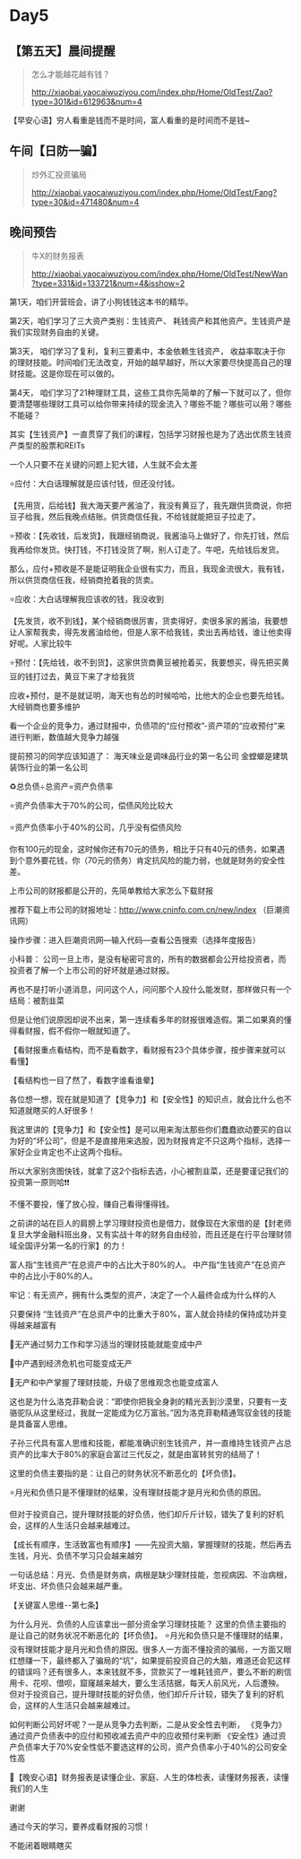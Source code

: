 # Day5

## 【第五天】晨间提醒

> 怎么才能越花越有钱？
>
> http://xiaobai.yaocaiwuziyou.com/index.php/Home/OldTest/Zao?type=301&id=612963&num=4

️【早安心语】穷人看重是钱而不是时间，富人看重的是时间而不是钱~



## 午间【日防一骗】

>炒外汇投资骗局
>
>http://xiaobai.yaocaiwuziyou.com/index.php/Home/OldTest/Fang?type=30&id=471480&num=4



## 晚间预告

> 牛X的财务报表
>
> http://xiaobai.yaocaiwuziyou.com/index.php/Home/OldTest/NewWan?type=331&id=133721&num=4&isshow=2

第1天，咱们开营班会，讲了小狗钱钱这本书的精华。

第2天，咱们学习了三大资产类别：生钱资产、 耗钱资产和其他资产。生钱资产是我们实现财务自由的关键。

第3天， 咱们学习了复利，复利三要素中，本金依赖生钱资产， 收益率取决于你的理财技能。时间咱们无法改变，开始的越早越好，所以大家要尽快提高自己的理财技能。这是你现在可以做的。

第4天， 咱们学习了21种理财工具，这些工具你先简单的了解一下就可以了，但你要清楚哪些理财工具可以给你带来持续的现金流入？哪些不能？哪些可以用？哪些不能碰？

其实【生钱资产】一直贯穿了我们的课程，包括学习财报也是为了选出优质生钱资产类型的股票和REITs

一个人只要不在关键的问题上犯大错，人生就不会太差



⭐应付：大白话理解就是应该付钱，但还没付钱。

【先用货，后给钱】我大海天要产酱油了，我没有黄豆了，我先跟供货商说，你把豆子给我，然后我晚点结账。供货商信任我，不给钱就能把豆子拉走了。

⭐预收：【先收钱，后发货】，我跟经销商说，我酱油马上做好了，你先打钱，然后我再给你发货。快打钱，不打钱没货了啊，别人订走了。牛吧，先给钱后发货。

那么，应付+预收是不是能证明我企业很有实力，而且，我现金流很大，我有钱，所以供货商信任我，经销商抢着我的货卖。

⭐应收：大白话理解我应该收的钱，我没收到

【先发货，收不到钱】，某个经销商很厉害，货卖得好，卖很多家的酱油，我要想让人家帮我卖，得先发酱油给他，但是人家不给我钱，卖出去再给钱，谁让他卖得好呢。人家比较牛

⭐预付：【先给钱，收不到货】，这家供货商黄豆被抢着买，我要想买，得先把买黄豆的钱打过去，黄豆下来了才给我货

应收+预付，是不是就证明，海天也有怂的时候哈哈，比他大的企业也要先给钱。大经销商也要多维护

看一个企业的竞争力，通过财报中，负债项的“应付预收”-资产项的“应收预付”来进行判断，数值越大竞争力越强

提前预习的同学应该知道了：
海天味业是调味品行业的第一名公司
金螳螂是建筑装饰行业的第一名公司

♻️总负债÷总资产=资产负债率

⭐️资产负债率大于70%的公司，偿债风险比较大

⭐️资产负债率小于40%的公司，几乎没有偿债风险

你有100元的现金，这时候你还有70元的债务，相比于只有40元的债务，如果遇到个意外要花钱，你（70元的债务）肯定抗风险的能力弱，也就是财务的安全性差。

上市公司的财报都是公开的，先简单教给大家怎么下载财报

推荐下载上市公司的财报地址：http://www.cninfo.com.cn/new/index （巨潮资讯网）

操作步骤：进入巨潮资讯网—输入代码—查看公告搜索（选择年度报告）

小科普：
公司一旦上市，是没有秘密可言的，所有的数据都会公开给投资者，而投资者了解一个上市公司的好坏就是通过财报。

再也不是打听小道消息，问问这个人，问问那个人投什么能发财，那样做只有一个结局：被割韭菜

但是让他们说原因却说不出来，第一连续看多年的财报很难造假。第二如果真的懂得看财报，假不假你一眼就知道了。

【看财报重点看结构，而不是看数字，看财报有23个具体步骤，按步骤来就可以看懂】

【看结构也一目了然了，看数字谁看谁晕】

各位想一想，现在就是知道了【竞争力】和【安全性】的知识点，就会比什么也不知道就瞎买的人好很多！

我这里讲的【竞争力】和【安全性】是可以用来淘汰那些你们蠢蠢欲动要买的自以为好的“坏公司”，但是不是直接用来选股，因为财报肯定不只这两个指标，选择一家好企业肯定也不止这两个指标。

所以大家别贪图快钱，就拿了这2个指标去选，小心被割韭菜，还是要谨记我们的投资第一原则哈❗❗

不懂不要投，懂了放心投，赚自己看得懂得钱。

之前讲的站在巨人的肩膀上学习理财投资也是借力，就像现在大家借的是【封老师复旦大学金融科班出身，又有实战十年的财务自由经验，而且还是在行平台理财领域全国评分第一名的行家】的力！



富人指“生钱资产”在总资产中的占比大于80%的人。
中产指“生钱资产”在总资产中的占比小于80%的人。

牢记：有无资产，拥有什么类型的资产，决定了一个人最终会成为什么样的人

只要保持 “生钱资产”在总资产中的比重大于80%，富人就会持续的保持成功并变得越来越富有

🔆无产通过努力工作和学习适当的理财技能就能变成中产

🔆中产遇到经济危机也可能变成无产

🔆无产和中产掌握了理财技能，升级了思维观念也能变成富人

这也是为什么洛克菲勒会说：“即使你把我全身剥的精光丢到沙漠里，只要有一支骆驼队从这里经过，我就一定能成为亿万富翁。”因为洛克菲勒精通驾驭金钱的技能是具备富人思维。

子孙三代具有富人思维和技能，都能准确识别生钱资产，并一直维持生钱资产占总资产的比率大于80%的家庭会富过三代反之，就是由富转贫穷的结局了！

这里的负债主要指的是：让自己的财务状况不断恶化的【坏负债】。

⭐️月光和负债只是不懂理财的结果，没有理财技能才是月光和负债的原因。

但对于投资自己，提升理财技能的好负债，他们却斤斤计较，错失了复利的好机会，这样的人生活只会越来越难过。

【成长有顺序，生活致富也有顺序】——先投资大脑，掌握理财的技能，然后再去生钱，月光、负债不学习只会越来越穷

一句话总结：月光、负债是财务病，病根是缺少理财技能，忽视病因、不治病根，坏支出、坏负债只会越来越严重。

【关键富人思维--第七条】

为什么月光、负债的人应该拿出一部分资金学习理财技能？
这里的负债主要指的是让自己的财务状况不断恶化的【坏负债】。
⭐️月光和负债只是不懂理财的结果，没有理财技能才是月光和负债的原因。很多人一方面不懂投资的骗局，一方面又眼红想赚一下，最终都入了骗局的“坑”，如果提前投资自己的大脑，难道还会犯这样的错误吗？还有很多人，本来钱就不多，贷款买了一堆耗钱资产，要么不断的刷信用卡、花呗、借呗，窟窿越来越大，要么生活拮据，每天人前风光，人后遭殃。
但对于投资自己，提升理财技能的好负债，他们却斤斤计较，错失了复利的好机会，这样的人生活只会越来越难过。

如何判断公司好坏呢？一是从竞争力去判断，二是从安全性去判断，
《竞争力》通过资产负债表中的应付和预收减去资产中的应收预付来判断
《安全性》通过资产负债率大于70%安全性低不要选这样的公司，资产负债率小于40%的公司安全性高

🤗【晚安心语】财务报表是读懂企业、家庭、人生的体检表，读懂财务报表，读懂我们的人生



谢谢 



通过今天的学习，要养成看财报的习惯！

不能闭着眼睛瞎买
